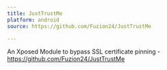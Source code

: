 ```yaml
---
title: JustTrustMe
platform: android
source: https://github.com/Fuzion24/JustTrustMe

---
```


An Xposed Module to bypass SSL certificate pinning - <https://github.com/Fuzion24/JustTrustMe>